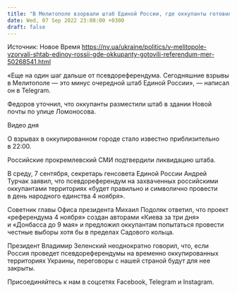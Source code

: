 ```yaml
---
title: "В Мелитополе взорвали штаб Единой России, где оккупанты готовили «референдум» — мэр"
date: Wed, 07 Sep 2022 23:08:00 +0300
draft: false
---
```

Источник: Новое Время https://nv.ua/ukraine/politics/v-melitopole-vzorvali-shtab-edinoy-rossii-gde-okkupanty-gotovili-referendum-mer-50268541.html


«Еще на один шаг дальше от псевдореферендума. Сегодняшние взрывы в Мелитополе — это минус очередной штаб Единой России», — написал он в Telegram.

Федоров уточнил, что оккупанты разместили штаб в здании Новой почты по улице Ломоносова.

 Видео дня   

О взрывах в оккупированном городе стало известно приблизительно в 22:00. 

Российские прокремлевский СМИ подтвердили ликвидацию штаба.

В среду, 7 сентября, секретарь генсовета Единой России Андрей Турчак заявил, что псевдореферендум на захваченных российскими оккупантами территориях «будет правильно и символично провести в день народного единства 4 ноября».

Советник главы Офиса президента Михаил Подоляк ответил, что проект «референдума 4 ноября» создан авторами «Киева за три дня» и «Донбасса до 9 мая» и предложил оккупантам попытаться провести честные выборы хотя бы в пределах Садового кольца.



Президент Владимир Зеленский неоднократно говорил, что, если Россия проведет псевдореферендумы на временно оккупированных территориях Украины, переговоры с нашей страной будут для нее закрыты.

Присоединяйтесь к нам в соцсетях Facebook, Telegram и Instagram.
